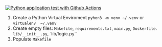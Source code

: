 [![Python application test with Github Actions](https://github.com/jr-do/oreilly-python-for-devops/actions/workflows/devops.yml/badge.svg)](https://github.com/jr-do/oreilly-python-for-devops/actions/workflows/devops.yml)
1. Create a Python Virtual Enviroment `pyhon3 -m venv ~/.venv` or `virtualenv  ~/.venv`
2. Create empty files: `Makefile`, `requirements.txt`, `main.py`, `Dockerfile`. `lib/__init__.py`, `lib/logic.py``
3. Populate `Makefile`

